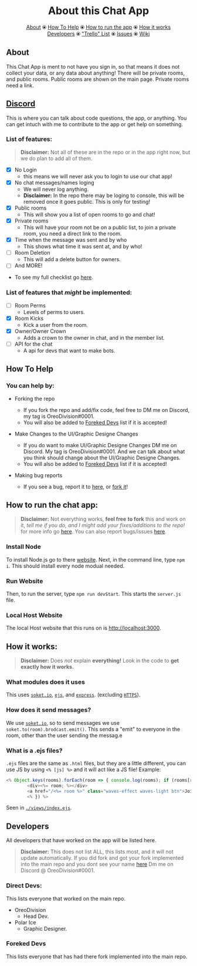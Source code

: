 <h1 align="center">About this Chat App</h1>
<p align="center"><a href="https://github.com/OreoDivision/chat-app-oreo#about">About</a> ⦿ <a href="https://github.com/OreoDivision/chat-app-oreo#how-to-help">How To Help</a> ⦿ <a href="https://github.com/OreoDivision/chat-app-oreo#install-node">How to run the app</a> ⦿ <a href="https://github.com/OreoDivision/chat-app-oreo#how-it-works">How it works</a> <br> <a href="https://github.com/OreoDivision/chat-app-oreo#developers">Developers</a> ⦿ <a href="https://www.taskade.com/d/AjDQGcMqEVdw6EgX?share=view&view=dtP5qeBzR9kZ46ea">"Trello" List</a> ⦿ <a href="https://github.com/OreoDivision/chat-app-oreo/issues">Issues</a> ⦿ <a href="https://github.com/OreoDivision/chat-app-oreo/wiki">Wiki</a></p>

## About
This Chat App is ment to not have you sign in, so that means it does not collect your data, or any data about anything! There will be private rooms, and public rooms. Public rooms are shown on the main page. Private rooms need a link.

## [Discord](https://discord.com/invite/9kvTg7Pk5W)  
This is where you can talk about code questions, the app, or anything. You can get intuch with me to contribute to the app or get help on something.

### List of features:
> **Disclaimer:** Not all of these are in the repo or in the app right now, but we do plan to add all of them.

- [x] No Login
	* this means we will never ask you to login to use our chat app!
- [x] No chat messages/names loging
	* We will never log anything.
	* **Disclaimer:** In the repo there may be loging to console, this will be removed once it goes public. This is only for testing!
- [x] Public rooms
	* This will show you a list of open rooms to go and chat!
- [x] Private rooms
	* This will have your room not be on a public list, to join a private room, you need a direct link to the room.
- [x] Time when the message was sent and by who
	* This shows what time it was sent at, and by who!
- [ ] Room Deletion
	* This will add a delete button for owners.
- [ ] And MORE!

* To see my full checklist go [here](https://www.taskade.com/d/AjDQGcMqEVdw6EgX?share=view&view=dtP5qeBzR9kZ46ea).

### List of features that ***might*** be implemented:
- [ ] Room Perms
	* Levels of perms to users.
- [x] Room Kicks
	* Kick a user from the room.
- [x] Owner/Owner Crown
	* Adds a crown to the owner in chat, and in the member list.
- [ ] API for the chat
	* A api for devs that want to make bots.

## How To Help
### You can help by:
* Forking the repo
	* If you fork the repo and add/fix code, feel free to DM me on Discord, my tag is OreoDivision#0001.
	* You will also be added to [Foreked Devs](https://github.com/OreoDivision/chat-app-oreo#foreked-devs) list if it is accepted! 

* Make Changes to the UI/Graphic Designe Changes
	* If you do want to make UI/Graphic Designe Changes DM me on Discord. My tag is OreoDivision#0001. And we can talk about what you think should change about the UI/Graphic Designe Changes.
	* You will also be added to [Foreked Devs](https://github.com/OreoDivision/chat-app-oreo#foreked-devs) list if it is accepted! 
* Making bug reports
	* If you see a bug, report it to [here](https://github.com/OreoDivision/chat-app-oreo/issues), or [fork it](https://github.com/OreoDivision/chat-app-oreo/issues)!

## How to run the chat app:
> **Disclaimer:** Not everything works, __feel free__ **to fork** this and work on it, *tell me if you do, and I might add your fixes/additions to the repo!* for more info go [here](https://github.com/OreoDivision/chat-app-oreo#how-to-help). You can also report bugs/issues [here](https://github.com/OreoDivision/chat-app-oreo/issues).

### Install Node
To install Node.js go to there [website](https://nodejs.org/en/).
Next, in the command line, type `npm i`. This should install every node modual needed.

### Run Website
Then, to run the server, type `npm run devStart`. This starts the `server.js` file.

### Local Host Website
The local Host website that this runs on is [http://localhost:3000](http://localhost:3000).

## How it works:
> **Disclaimer:** Does *not* explain __everything!__ Look in the code to **get exactly how it works.**
### What modules does it uses
This uses [`soket.io`](https://socket.io/), [`ejs`](https://ejs.co/), and [`express`](https://expressjs.com/). (excluding [`HTTPS`](https://nodejs.org/api/https.html)).
### How does it send messages?
We use [`soket.io`](https://socket.io/), so to send messages we use `soket.to(room).brodcast.emit()`. This sends a "emit" to everyone in the room, other than the user sending the messag.e 
### What is a .ejs files?
`.ejs` files are the same as `.html` files, but they are a little different, you can use JS by using `<% [js] %>` and it will act like a JS file! Example: 
```js
<% Object.keys(rooms).forEach(room => { console.log(rooms); if (rooms[room].public == 'on') {return;}%>
		<div><%= room; %></div>
		<a href="/<%= room %>" class="waves-effect waves-light btn">Join</a>
		<% }) %>
```
Seen in [`./views/index.ejs`](https://github.com/OreoDivision/chat-app-oreo/blob/main/views/index.ejs).

## Developers
All developers that have worked on the app will be listed here.

> **Disclaimer:** This does not list ALL, this lists most, and it will not update automatically. If you did fork and got your fork implemented into the main repo and you dont see your name [here](https://github.com/OreoDivision/chat-app-oreo#foreked-devs) Dm me on Discord @ OreoDivision#0001.

### Direct Devs:
This lists everyone that worked on the main repo.
* OreoDivision
	* Head Dev.
* Polar Ice
	* Graphic Designer.

### Foreked Devs
This lists everyone that has had there fork implemented into the main repo.